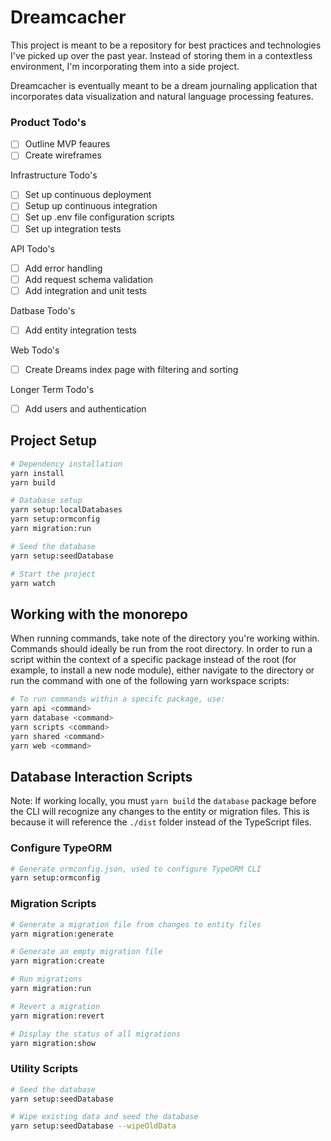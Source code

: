 # Dreamcacher

This project is meant to be a repository for best practices and technologies I've picked up over the past year. Instead of storing them in a contextless environment, I'm incorporating them into a side project.

Dreamcacher is eventually meant to be a dream journaling application that incorporates data visualization and natural language processing features.

### Product Todo's

- [ ] Outline MVP feaures
- [ ] Create wireframes

Infrastructure Todo's

- [ ] Set up continuous deployment
- [ ] Setup up continuous integration
- [ ] Set up .env file configuration scripts
- [ ] Set up integration tests

API Todo's

- [ ] Add error handling
- [ ] Add request schema validation
- [ ] Add integration and unit tests

Datbase Todo's

- [ ] Add entity integration tests

Web Todo's

- [ ] Create Dreams index page with filtering and sorting

Longer Term Todo's

- [ ] Add users and authentication

## Project Setup

```bash
# Dependency installation
yarn install
yarn build

# Database setup
yarn setup:localDatabases
yarn setup:ormconfig
yarn migration:run

# Seed the database
yarn setup:seedDatabase

# Start the project
yarn watch
```

## Working with the monorepo

When running commands, take note of the directory you're working within. Commands should ideally be run from the root directory. In order to run a script within the context of a specific package instead of the root (for example, to install a new node module), either navigate to the directory or run the command with one of the following yarn workspace scripts:

```bash
# To run commands within a specifc package, use:
yarn api <command>
yarn database <command>
yarn scripts <command>
yarn shared <command>
yarn web <command>
```

## Database Interaction Scripts

Note: If working locally, you must `yarn build` the `database` package before the CLI will recognize any changes to the entity or migration files. This is because it will reference the `./dist` folder instead of the TypeScript files.

### Configure TypeORM

```bash
# Generate ormconfig.json, used to configure TypeORM CLI
yarn setup:ormconfig
```

### Migration Scripts

```bash
# Generate a migration file from changes to entity files
yarn migration:generate

# Generate an empty migration file
yarn migration:create

# Run migrations
yarn migration:run

# Revert a migration
yarn migration:revert

# Display the status of all migrations
yarn migration:show
```

### Utility Scripts

```bash
# Seed the database
yarn setup:seedDatabase

# Wipe existing data and seed the database
yarn setup:seedDatabase --wipeOldData
```
